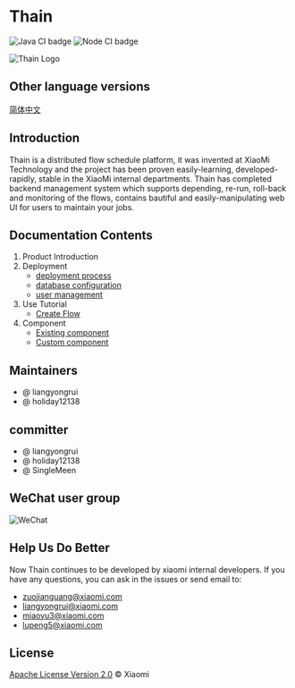 <!--
 Copyright (c) 2019, Xiaomi, Inc.  All rights reserved.
 This source code is licensed under the Apache License Version 2.0, which
 can be found in the LICENSE file in the root directory of this source tree.
-->
# Thain

![Java CI badge](https://github.com/XiaoMi/Thain/workflows/Java%20CI/badge.svg)
![Node CI badge](https://github.com/XiaoMi/Thain/workflows/Node%20CI/badge.svg)

![Thain Logo](https://raw.githubusercontent.com/XiaoMi/Thain/master/docs/old/images/logo.png)

## Other language versions

[简体中文](./readme_zh.md)

## Introduction

Thain is a distributed flow schedule platform, it was invented at XiaoMi Technology and the project has been proven easily-learning, developed-rapidly, stable in the XiaoMi internal departments.
Thain has completed backend management system which supports depending, re-run, roll-back and monitoring of the flows, contains bautiful and easily-manipulating web UI for users to maintain your jobs.

## Documentation Contents

1. Product Introduction
1. Deployment
    - [deployment process](./docs/old/en/1.部署启动/1.部署流程.md)
    - [database configuration](./docs/old/en/1.部署启动/2.数据库配置.md)
    - [user management](./docs/old/en/1.部署启动/3.用户管理.md)
1. Use Tutorial
    - [Create Flow](./docs/old/en/2.使用教程/创建任务.md)
1. Component
    - [Existing component](./docs/old/en/3.组件说明/1.已有组件.md)
    - [Custom component](./docs/old/en/3.组件说明/2.自定义组件.md)

## Maintainers

- @ liangyongrui
- @ holiday12138

## committer

- @ liangyongrui
- @ holiday12138
- @ SingleMeen

## WeChat user group
![WeChat](http://cdn.cnbj1.fds.api.mi-img.com/thain/WechatIMG.png)

## Help Us Do Better

Now Thain continues to be developed by xiaomi internal developers. If you have any questions, you can ask in the issues or send email to:
    
- zuojianguang@xiaomi.com
- liangyongrui@xiaomi.com
- miaoyu3@xiaomi.com
- lupeng5@xiaomi.com

## License

[Apache License Version 2.0](LICENSE) © Xiaomi

